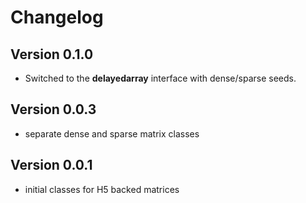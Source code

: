 # Changelog

## Version 0.1.0

- Switched to the **delayedarray** interface with dense/sparse seeds.

## Version 0.0.3

- separate dense and sparse matrix classes

## Version 0.0.1

- initial classes for H5 backed matrices


